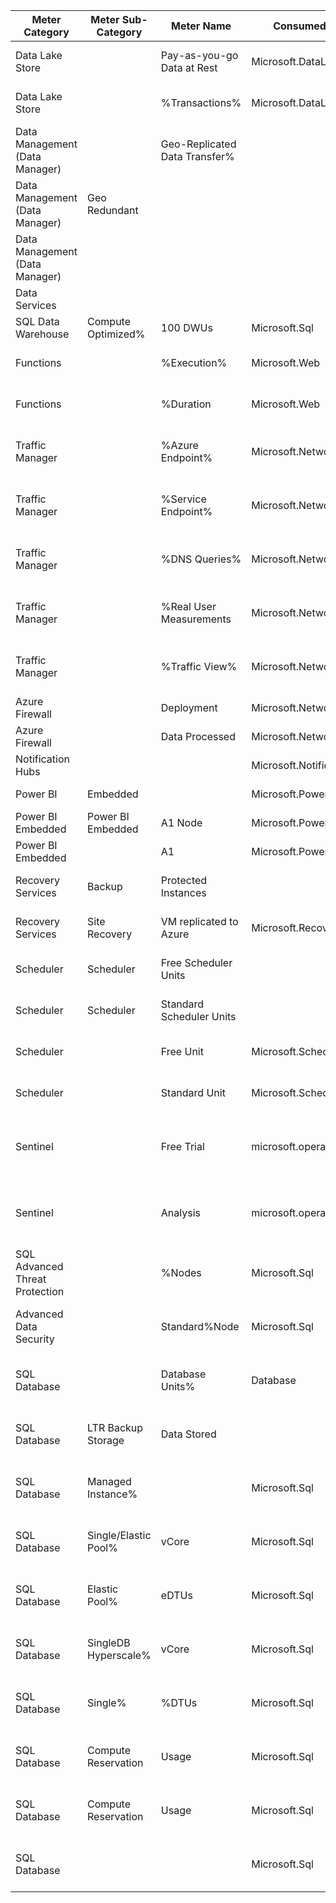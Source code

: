 | Meter Category                 | Meter Sub-Category   | Meter Name                    | Consumed Service              |                  | Russian equivalent                    |
|--------------------------------|----------------------|-------------------------------|-------------------------------|------------------|---------------------------------------|
| Data Lake Store                |                      | Pay-as-you-go Data at Rest    | Microsoft.DataLakeStore       |                  | Yandex Object Storage                 |
| Data Lake Store                |                      | %Transactions%                | Microsoft.DataLakeStore       |                  | Yandex Object Storage                 |
| Data Management (Data Manager) |                      | Geo-Replicated Data Transfer% |                               |                  | Yandex Cloud Data Transfer            |
| Data Management (Data Manager) | Geo Redundant        |                               |                               |                  | Yandex Cloud Data Transfer            |
| Data Management (Data Manager) |                      |                               |                               |                  | Yandex Cloud Data Transfer            |
| Data Services                  |                      |                               |                               |                  | None                                  |
| SQL Data Warehouse             | Compute Optimized%   | 100 DWUs                      | Microsoft.Sql                 |                  | ClickHouse                            |
| Functions                      |                      | %Execution%                   | Microsoft.Web                 |                  | Yandex Cloud Functions                |
| Functions                      |                      | %Duration                     | Microsoft.Web                 |                  | Yandex Cloud Functions                |
| Traffic Manager                |                      | %Azure Endpoint%              | Microsoft.Network             |                  | Yandex Cloud Load Balancer            |
| Traffic Manager                |                      | %Service Endpoint%            | Microsoft.Network             |                  | Yandex Cloud Load Balancer            |
| Traffic Manager                |                      | %DNS Queries%                 | Microsoft.Network             |                  | Yandex Cloud Load Balancer            |
| Traffic Manager                |                      | %Real User Measurements       | Microsoft.Network             |                  | Yandex Cloud Load Balancer            |
| Traffic Manager                |                      | %Traffic View%                | Microsoft.Network             |                  | Yandex Cloud Load Balancer            |
| Azure Firewall                 |                      | Deployment                    | Microsoft.Network             |                  | None                                  |
| Azure Firewall                 |                      | Data Processed                | Microsoft.Network             |                  | None                                  |
| Notification Hubs              |                      |                               | Microsoft.NotificationHubs    |                  | None                                  |
| Power BI                       | Embedded             |                               | Microsoft.PowerBI             |                  | Yandex DataLens                       |
| Power BI Embedded              | Power BI Embedded    | A1 Node                       | Microsoft.PowerBIDedicated    |                  | Yandex DataLens                       |
| Power BI Embedded              |                      | A1                            | Microsoft.PowerBIDedicated    |                  | Yandex DataLens                       |
| Recovery Services              | Backup               | Protected Instances           |                               |                  | Yandex Cloud Backup                   |
| Recovery Services              | Site Recovery        | VM replicated to Azure        | Microsoft.RecoveryServices    |                  | Yandex Cloud Backup                   |
| Scheduler                      | Scheduler            | Free Scheduler Units          |                               |                  | Yandex Cloud Functions                |
| Scheduler                      | Scheduler            | Standard Scheduler Units      |                               |                  | Yandex Cloud Functions                |
| Scheduler                      |                      | Free Unit                     | Microsoft.Scheduler           |                  | Yandex Cloud Functions                |
| Scheduler                      |                      | Standard Unit                 | Microsoft.Scheduler           |                  | Yandex Cloud Functions                |
| Sentinel                       |                      | Free Trial                    | microsoft.operationalinsights |                  | Yandex Cloud Security Command Center  |
| Sentinel                       |                      | Analysis                      | microsoft.operationalinsights |                  | Yandex Cloud Security Command Center  |
| SQL Advanced Threat Protection |                      | %Nodes                        | Microsoft.Sql                 |                  | None                                  |
| Advanced Data Security         |                      | Standard%Node                 | Microsoft.Sql                 |                  | Yandex Managed Service for SQL Server |
| SQL Database                   |                      | Database Units%               | Database                      |                  | Yandex Managed Service for SQL Server |
| SQL Database                   | LTR Backup Storage   | Data Stored                   |                               |                  | Yandex Managed Service for SQL Server |
| SQL Database                   | Managed Instance%    |                               | Microsoft.Sql                 |                  | Yandex Managed Service for SQL Server |
| SQL Database                   | Single/Elastic Pool% | vCore                         | Microsoft.Sql                 |                  | Yandex Managed Service for SQL Server |
| SQL Database                   | Elastic Pool%        | eDTUs                         | Microsoft.Sql                 |                  | Yandex Managed Service for SQL Server |
| SQL Database                   | SingleDB Hyperscale% | vCore                         | Microsoft.Sql                 |                  | Yandex Managed Service for SQL Server |
| SQL Database                   | Single%              | %DTUs                         | Microsoft.Sql                 |                  | Yandex Managed Service for SQL Server |
| SQL Database                   | Compute Reservation  | Usage                         | Microsoft.Sql                 | %SLO_: _MIBC%G5% | Yandex Managed Service for SQL Server |
| SQL Database                   | Compute Reservation  | Usage                         | Microsoft.Sql                 | %SLO_: _MIGP%G5% | Yandex Managed Service for SQL Server |
| SQL Database                   |                      |                               | Microsoft.Sql                 |                  | Yandex Managed Service for SQL Server |
